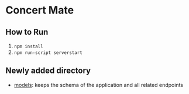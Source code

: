 # Concert Mate

## How to Run
1. `npm install`
2. `npm run-script serverstart`


## Newly added directory
- [models](/models/): keeps the schema of the application and all related endpoints